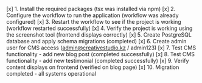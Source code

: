 [x] 1. Install the required packages (tsx was installed via npm)
[x] 2. Configure the workflow to run the application (workflow was already configured)
[x] 3. Restart the workflow to see if the project is working (workflow restarted successfully)
[x] 4. Verify the project is working using the screenshot tool (frontend displays correctly)
[x] 5. Create PostgreSQL database and apply schema migrations (completed)
[x] 6. Create admin user for CMS access (admin@creativestudio.kz / admin123)
[x] 7. Test CMS functionality - add new blog post (completed successfully)
[x] 8. Test CMS functionality - add new testimonial (completed successfully)
[x] 9. Verify content displays on frontend (verified on blog page)
[x] 10. Migration completed - all systems operational
